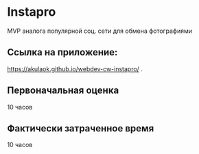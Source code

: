 # Instapro

MVP аналога популярной соц. сети для обмена фотографиями

## Ссылка на приложение:

https://akulaok.github.io/webdev-cw-instapro/ .

## Первоначальная оценка

10 часов

## Фактически затраченное время

10 часов
